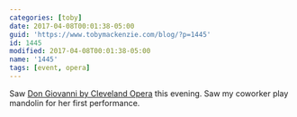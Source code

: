 ```yaml
---
categories: [toby]
date: 2017-04-08T00:01:38-05:00
guid: 'https://www.tobymackenzie.com/blog/?p=1445'
id: 1445
modified: 2017-04-08T00:01:38-05:00
name: '1445'
tags: [event, opera]
---
```


Saw [Don Giovanni by Cleveland Opera](https://theclevelandopera.org/giovanni) this evening.  Saw my coworker play mandolin for her first performance.

